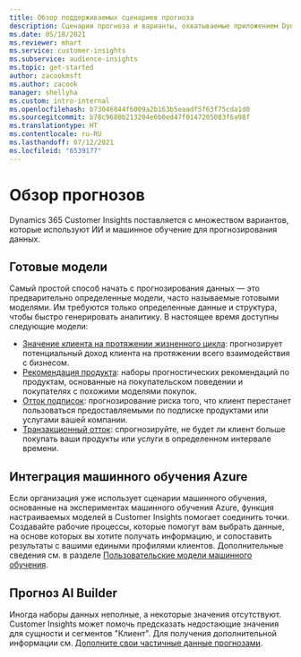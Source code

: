 ```yaml
---
title: Обзор поддерживаемых сценариев прогноза
description: Сценарии прогноза и варианты, охватываемые приложением Dynamics 365 Customer Insights.
ms.date: 05/18/2021
ms.reviewer: mhart
ms.service: customer-insights
ms.subservice: audience-insights
ms.topic: get-started
author: zacookmsft
ms.author: zacook
manager: shellyha
ms.custom: intro-internal
ms.openlocfilehash: b73046844f6009a2b163b5eaadf5f63f75cda1d8
ms.sourcegitcommit: b78c9680b213204e6b0ed47f0147205083f6a98f
ms.translationtype: HT
ms.contentlocale: ru-RU
ms.lasthandoff: 07/12/2021
ms.locfileid: "6539177"
---
```

# <a name="predictions-overview"></a>Обзор прогнозов

Dynamics 365 Customer Insights поставляется с множеством вариантов, которые используют ИИ и машинное обучение для прогнозирования данных. 

## <a name="out-of-box-models"></a>Готовые модели

Самый простой способ начать с прогнозирования данных — это предварительно определенные модели, часто называемые готовыми моделями. Им требуются только определенные данные и структура, чтобы быстро генерировать аналитику. В настоящее время доступны следующие модели: 
- [Значение клиента на протяжении жизненного цикла](predict-customer-lifetime-value.md): прогнозирует потенциальный доход клиента на протяжении всего взаимодействия с бизнесом. 
- [Рекомендация продукта](predict-product-recommendation.md): наборы прогностических рекомендаций по продуктам, основанные на покупательском поведении и покупателях с похожими моделями покупок.
- [Отток подписок](predict-subscription-churn.md): прогнозирование риска того, что клиент перестанет пользоваться предоставляемыми по подписке продуктами или услугами вашей компании.
- [Транзакционный отток](predict-transactional-churn.md): спрогнозируйте, не будет ли клиент больше покупать ваши продукты или услуги в определенном интервале времени.

## <a name="azure-machine-learning-integration"></a>Интеграция машинного обучения Azure

Если организация уже использует сценарии машинного обучения, основанные на экспериментах машинного обучения Azure, функция настраиваемых моделей в Customer Insights помогает соединить точки. Создавайте рабочие процессы, которые помогут вам выбрать данные, на основе которых вы хотите получать информацию, и сопоставить результаты с вашими едиными профилями клиентов. Дополнительные сведения см. в разделе [Пользовательские модели машинного обучения](custom-models.md).

## <a name="ai-builder-prediction"></a>Прогноз AI Builder

Иногда наборы данных неполные, а некоторые значения отсутствуют. Customer Insights может помочь предсказать недостающие значения для сущности и сегментов "Клиент". Для получения дополнительной информации см. [Дополните свои частичные данные прогнозами](predictions.md).
